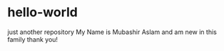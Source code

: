 # hello-world
just another repository
My Name is Mubashir Aslam and am new in this family thank you!
